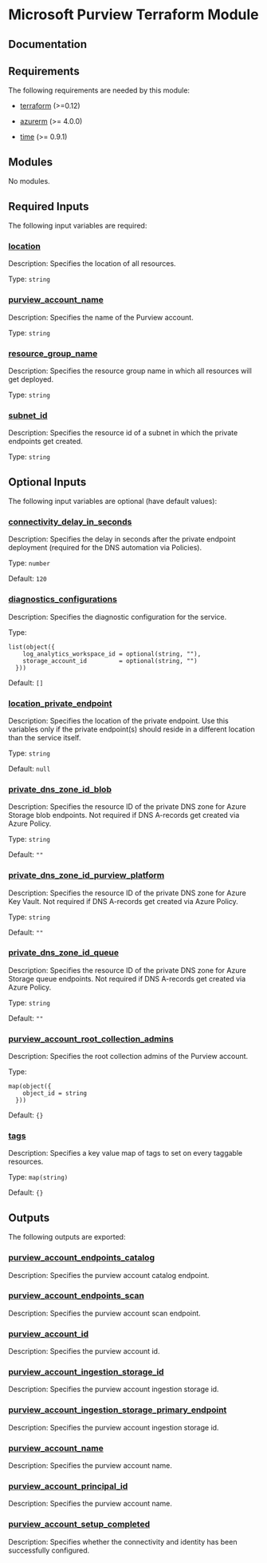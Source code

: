 <!-- BEGIN_TF_DOCS -->
# Microsoft Purview Terraform Module

## Documentation
<!-- markdownlint-disable MD033 -->

## Requirements

The following requirements are needed by this module:

- <a name="requirement_terraform"></a> [terraform](#requirement\_terraform) (>=0.12)

- <a name="requirement_azurerm"></a> [azurerm](#requirement\_azurerm) (>= 4.0.0)

- <a name="requirement_time"></a> [time](#requirement\_time) (>= 0.9.1)

## Modules

No modules.

<!-- markdownlint-disable MD013 -->
<!-- markdownlint-disable MD034 -->
## Required Inputs

The following input variables are required:

### <a name="input_location"></a> [location](#input\_location)

Description: Specifies the location of all resources.

Type: `string`

### <a name="input_purview_account_name"></a> [purview\_account\_name](#input\_purview\_account\_name)

Description: Specifies the name of the Purview account.

Type: `string`

### <a name="input_resource_group_name"></a> [resource\_group\_name](#input\_resource\_group\_name)

Description: Specifies the resource group name in which all resources will get deployed.

Type: `string`

### <a name="input_subnet_id"></a> [subnet\_id](#input\_subnet\_id)

Description: Specifies the resource id of a subnet in which the private endpoints get created.

Type: `string`

## Optional Inputs

The following input variables are optional (have default values):

### <a name="input_connectivity_delay_in_seconds"></a> [connectivity\_delay\_in\_seconds](#input\_connectivity\_delay\_in\_seconds)

Description: Specifies the delay in seconds after the private endpoint deployment (required for the DNS automation via Policies).

Type: `number`

Default: `120`

### <a name="input_diagnostics_configurations"></a> [diagnostics\_configurations](#input\_diagnostics\_configurations)

Description: Specifies the diagnostic configuration for the service.

Type:

```hcl
list(object({
    log_analytics_workspace_id = optional(string, ""),
    storage_account_id         = optional(string, "")
  }))
```

Default: `[]`

### <a name="input_location_private_endpoint"></a> [location\_private\_endpoint](#input\_location\_private\_endpoint)

Description: Specifies the location of the private endpoint. Use this variables only if the private endpoint(s) should reside in a different location than the service itself.

Type: `string`

Default: `null`

### <a name="input_private_dns_zone_id_blob"></a> [private\_dns\_zone\_id\_blob](#input\_private\_dns\_zone\_id\_blob)

Description: Specifies the resource ID of the private DNS zone for Azure Storage blob endpoints. Not required if DNS A-records get created via Azure Policy.

Type: `string`

Default: `""`

### <a name="input_private_dns_zone_id_purview_platform"></a> [private\_dns\_zone\_id\_purview\_platform](#input\_private\_dns\_zone\_id\_purview\_platform)

Description: Specifies the resource ID of the private DNS zone for Azure Key Vault. Not required if DNS A-records get created via Azure Policy.

Type: `string`

Default: `""`

### <a name="input_private_dns_zone_id_queue"></a> [private\_dns\_zone\_id\_queue](#input\_private\_dns\_zone\_id\_queue)

Description: Specifies the resource ID of the private DNS zone for Azure Storage queue endpoints. Not required if DNS A-records get created via Azure Policy.

Type: `string`

Default: `""`

### <a name="input_purview_account_root_collection_admins"></a> [purview\_account\_root\_collection\_admins](#input\_purview\_account\_root\_collection\_admins)

Description: Specifies the root collection admins of the Purview account.

Type:

```hcl
map(object({
    object_id = string
  }))
```

Default: `{}`

### <a name="input_tags"></a> [tags](#input\_tags)

Description: Specifies a key value map of tags to set on every taggable resources.

Type: `map(string)`

Default: `{}`

## Outputs

The following outputs are exported:

### <a name="output_purview_account_endpoints_catalog"></a> [purview\_account\_endpoints\_catalog](#output\_purview\_account\_endpoints\_catalog)

Description: Specifies the purview account catalog endpoint.

### <a name="output_purview_account_endpoints_scan"></a> [purview\_account\_endpoints\_scan](#output\_purview\_account\_endpoints\_scan)

Description: Specifies the purview account scan endpoint.

### <a name="output_purview_account_id"></a> [purview\_account\_id](#output\_purview\_account\_id)

Description: Specifies the purview account id.

### <a name="output_purview_account_ingestion_storage_id"></a> [purview\_account\_ingestion\_storage\_id](#output\_purview\_account\_ingestion\_storage\_id)

Description: Specifies the purview account ingestion storage id.

### <a name="output_purview_account_ingestion_storage_primary_endpoint"></a> [purview\_account\_ingestion\_storage\_primary\_endpoint](#output\_purview\_account\_ingestion\_storage\_primary\_endpoint)

Description: Specifies the purview account ingestion storage id.

### <a name="output_purview_account_name"></a> [purview\_account\_name](#output\_purview\_account\_name)

Description: Specifies the purview account name.

### <a name="output_purview_account_principal_id"></a> [purview\_account\_principal\_id](#output\_purview\_account\_principal\_id)

Description: Specifies the purview account name.

### <a name="output_purview_account_setup_completed"></a> [purview\_account\_setup\_completed](#output\_purview\_account\_setup\_completed)

Description: Specifies whether the connectivity and identity has been successfully configured.

<!-- markdownlint-enable -->

<!-- END_TF_DOCS -->